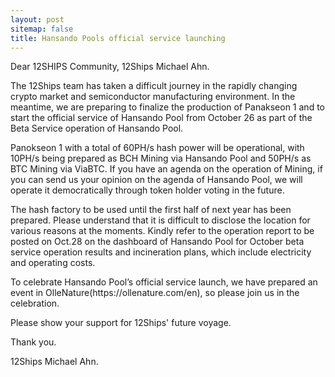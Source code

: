 ```yaml
---
layout: post
sitemap: false
title: Hansando Pools official service launching
---
```

<!-- wp:paragraph -->
<p>Dear 12SHIPS Community, 12Ships Michael
Ahn.</p>
<!-- /wp:paragraph -->

<!-- wp:paragraph -->
<p>The 12Ships team has taken a difficult
journey in the rapidly changing crypto market and semiconductor manufacturing
environment. In the meantime, we are preparing to finalize the production of
Panakseon 1 and to start the official service of Hansando Pool from October 26
as part of the Beta Service operation of Hansando Pool.</p>
<!-- /wp:paragraph -->

<!-- wp:paragraph -->
<p>Panokseon 1 with a total of 60PH/s hash
power will be operational, with 10PH/s being prepared as BCH Mining via
Hansando Pool and 50PH/s as BTC Mining via ViaBTC. If you have an agenda on the
operation of Mining, if you can send us your opinion on the agenda of Hansando Pool,
we will operate it democratically through token holder voting in the future.</p>
<!-- /wp:paragraph -->

<!-- wp:paragraph -->
<p>The hash factory to be used until the first
half of next year has been prepared. Please understand that it is difficult to
disclose the location for various reasons at the moments. Kindly refer to the
operation report to be posted on Oct.28 on the dashboard of Hansando Pool for
October beta service operation results and incineration plans, which include
electricity and operating costs.</p>
<!-- /wp:paragraph -->

<!-- wp:paragraph -->
<p>To celebrate Hansando Pool’s official
service launch, we have prepared an event in OlleNature(https://ollenature.com/en),
so please join us in the celebration.</p>
<!-- /wp:paragraph -->

<!-- wp:paragraph -->
<p>Please show your support for 12Ships' future
voyage.</p>
<!-- /wp:paragraph -->

<!-- wp:paragraph -->
<p>Thank you.</p>
<!-- /wp:paragraph -->

<!-- wp:paragraph -->
<p>12Ships Michael Ahn.</p>
<!-- /wp:paragraph -->

<!-- wp:image {"id":1853} -->
<figure class="wp-block-image"><img src="https://12ships.com/wp-content/uploads/2019/10/PC_EVE사이즈수정-en-588x1024.jpg" alt="" class="wp-image-1853"/></figure>
<!-- /wp:image -->
